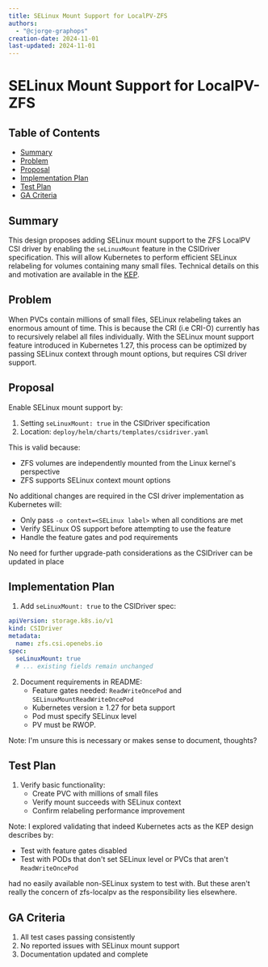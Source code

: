 ```yaml
---
title: SELinux Mount Support for LocalPV-ZFS
authors:
  - "@cjorge-graphops"
creation-date: 2024-11-01
last-updated: 2024-11-01
---
```


# SELinux Mount Support for LocalPV-ZFS

## Table of Contents

* [Summary](#summary)
* [Problem](#problem)
* [Proposal](#proposal)
* [Implementation Plan](#implementation-plan)
* [Test Plan](#test-plan)
* [GA Criteria](#ga-criteria)

## Summary

This design proposes adding SELinux mount support to the ZFS LocalPV CSI driver by enabling the `seLinuxMount` feature in the CSIDriver specification. This will allow Kubernetes to perform efficient SELinux relabeling for volumes containing many small files. Technical details on this and motivation are available in the [KEP](https://github.com/kubernetes/enhancements/tree/master/keps/sig-storage/1710-selinux-relabeling).

## Problem

When PVCs contain millions of small files, SELinux relabeling takes an enormous amount of time. This is because the CRI (i.e CRI-O) currently has to recursively relabel all files individually. With the SELinux mount support feature introduced in Kubernetes 1.27, this process can be optimized by passing SELinux context through mount options, but requires CSI driver support.

## Proposal

Enable SELinux mount support by:

1. Setting `seLinuxMount: true` in the CSIDriver specification
2. Location: `deploy/helm/charts/templates/csidriver.yaml`

This is valid because:
- ZFS volumes are independently mounted from the Linux kernel's perspective
- ZFS supports SELinux context mount options

No additional changes are required in the CSI driver implementation as Kubernetes will:
- Only pass `-o context=<SELinux label>` when all conditions are met
- Verify SELinux OS support before attempting to use the feature
- Handle the feature gates and pod requirements

No need for further upgrade-path considerations as the CSIDriver can be updated in place

## Implementation Plan

1. Add `seLinuxMount: true` to the CSIDriver spec:
```yaml
apiVersion: storage.k8s.io/v1
kind: CSIDriver
metadata:
  name: zfs.csi.openebs.io
spec:
  seLinuxMount: true
  # ... existing fields remain unchanged
```

2. Document requirements in README:
   - Feature gates needed: `ReadWriteOncePod` and `SELinuxMountReadWriteOncePod`
   - Kubernetes version ≥ 1.27 for beta support
   - Pod must specify SELinux level
   - PV must be RWOP.

Note: I'm unsure this is necessary or makes sense to document, thoughts?

## Test Plan

1. Verify basic functionality:
   - Create PVC with millions of small files
   - Verify mount succeeds with SELinux context
   - Confirm relabeling performance improvement

Note: I explored validating that indeed Kubernetes acts as the KEP design describes by:
   - Test with feature gates disabled
   - Test with PODs that don't set SELinux level or PVCs that aren't `ReadWriteOncePod`

had no easily available non-SELinux system to test with. But these aren't really the concern of zfs-localpv as the responsibility lies elsewhere.

## GA Criteria

1. All test cases passing consistently
2. No reported issues with SELinux mount support
3. Documentation updated and complete
